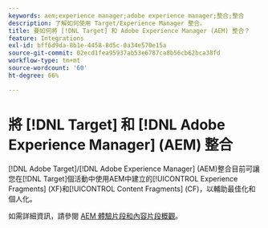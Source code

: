 ```yaml
---
keywords: aem;experience manager;adobe experience manager;整合;整合
description: 了解如何使用 Target/Experience Manager 整合。
title: 要如何將 [!DNL Target] 和 Adobe Experience Manager (AEM) 整合？
feature: Integrations
exl-id: bff6d9da-8b1e-4458-8d5c-0a34e570e15a
source-git-commit: 02ecd1fea95937ab53e6787ca8b56cb62bca38fd
workflow-type: tm+mt
source-wordcount: '60'
ht-degree: 66%

---
```


# 將 [!DNL Target] 和 [!DNL Adobe Experience Manager] (AEM) 整合

[!DNL Adobe Target]/[!DNL Adobe Experience Manager] (AEM)整合目前可讓您在[!DNL Target]個活動中使用AEM中建立的[!UICONTROL Experience Fragments] (XF)和[!UICONTROL Content Fragments] (CF)，以輔助最佳化和個人化。

如需詳細資訊，請參閱 [AEM 體驗片段和內容片段概觀](/help/main/c-integrating-target-with-mac/aem/aem-experience-and-content-fragments.md)。
